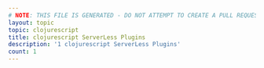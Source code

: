 ```yaml
---
# NOTE: THIS FILE IS GENERATED - DO NOT ATTEMPT TO CREATE A PULL REQUEST TO UPDATE THE DATA. 
layout: topic
topic: clojurescript
title: clojurescript ServerLess Plugins
description: '1 clojurescript ServerLess Plugins'
count: 1
---
```

